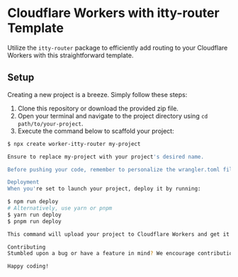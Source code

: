 # Cloudflare Workers with itty-router Template

Utilize the `itty-router` package to efficiently add routing to your Cloudflare Workers with this straightforward template.

## Setup

Creating a new project is a breeze. Simply follow these steps:

1. Clone this repository or download the provided zip file.
2. Open your terminal and navigate to the project directory using `cd path/to/your-project`.
3. Execute the command below to scaffold your project:

```bash
$ npx create worker-itty-router my-project

Ensure to replace my-project with your project's desired name.

Before pushing your code, remember to personalize the wrangler.toml file with your unique Cloudflare account_id. You can find more guidance on configuration and deployment in our documentation.

Deployment
When you're set to launch your project, deploy it by running:

$ npm run deploy
# Alternatively, use yarn or pnpm
$ yarn run deploy
$ pnpm run deploy

This command will upload your project to Cloudflare Workers and get it live!

Contributing
Stumbled upon a bug or have a feature in mind? We encourage contributions. Simply open a pull request or submit an issue on GitHub. We appreciate your input!

Happy coding!